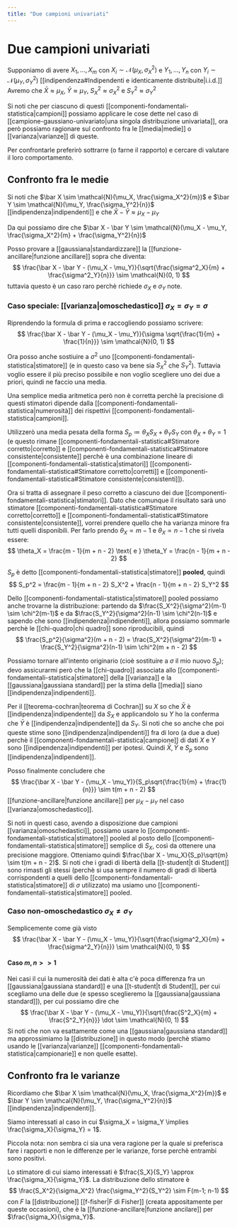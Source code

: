 ```yaml
---
title: "Due campioni univariati"
---
```

# Due campioni univariati
Supponiamo di avere $X_1, \ldots, X_m$ con $X_i \sim \mathcal{N}(\mu_X, \sigma_X^2)$ e $Y_1, \ldots, Y_n$ con $Y_i \sim \mathcal{N}(\mu_Y, \sigma_Y^2)$ [[indipendenza#Indipendenti e identicamente distribuite|i.i.d.]]
Avremo che $\bar X \approx \mu_X$, $\bar Y \approx \mu_Y$, $S_X^2 \approx \sigma^2_X$ e $S_Y^2 \approx \sigma^2_Y$

Si noti che per ciascuno di questi [[componenti-fondamentali-statistica|campioni]] possiamo applicare le cose dette nel caso di [[campione-gaussiano-univariato|una singola distribuzione univariata]], ora però possiamo ragionare sul confronto fra le [[media|medie]] o [[varianza|varianze]] di queste.

Per confrontarle preferirò sottrarre (o farne il rapporto) e cercare di valutare il loro comportamento.

## Confronto fra le medie
Si noti che $\bar X \sim \mathcal{N}(\mu_X, \frac{\sigma_X^2}{m})$ e $\bar Y \sim \mathcal{N}(\mu_Y, \frac{\sigma_Y^2}{n})$ [[indipendenza|indipendenti]] e che $\bar X - \bar Y \approx \mu_X - \mu_Y$

Da qui possiamo dire che $\bar X - \bar Y \sim \mathcal{N}(\mu_X - \mu_Y, \frac{\sigma_X^2}{m} + \frac{\sigma_Y^2}{n})$

Posso provare a [[gaussiana|standardizzare]] la [[funzione-ancillare|funzione ancillare]] sopra che diventa:
$$
\frac{\bar X - \bar Y - (\mu_X - \mu_Y)}{\sqrt{\frac{\sigma^2_X}{m} + \frac{\sigma^2_Y}{n}}} \sim \mathcal{N}(0, 1)
$$
tuttavia questo è un caso raro perchè richiede $\sigma_X$ e $\sigma_Y$ note.

### Caso speciale: [[varianza|omoschedastico]] $\sigma_X = \sigma_Y = \sigma$
Riprendendo la formula di prima e raccogliendo possiamo scrivere:
$$
    \frac{\bar X - \bar Y - (\mu_X - \mu_Y)}{\sigma \sqrt{\frac{1}{m} + \frac{1}{n}}} \sim \mathcal{N}(0, 1)
$$

Ora posso anche sostiuire a $\sigma^2$ uno [[componenti-fondamentali-statistica|stimatore]] (e in questo caso va bene sia $S^2_X$ che $S^2_Y$). Tuttavia voglio essere il più preciso possibile e non voglio scegliere uno dei due a priori, quindi ne faccio una media.

Una semplice media aritmetica però non è corretta perchè la precisione di questi stimatori dipende dalla [[componenti-fondamentali-statistica|numerosità]] dei rispettivi [[componenti-fondamentali-statistica|campioni]].

Utilizzerò una media pesata della forma $S_p \coloneqq \theta_X S_X + \theta_Y S_Y$ con $\theta_X + \theta_Y = 1$ (e questo rimane [[componenti-fondamentali-statistica#Stimatore corretto|corretto]] e [[componenti-fondamentali-statistica#Stimatore consistente|consistente]] perchè è una combinazione lineare di [[componenti-fondamentali-statistica|stimatori]] [[componenti-fondamentali-statistica#Stimatore corretto|corretti]] e [[componenti-fondamentali-statistica#Stimatore consistente|consistenti]]).

Ora si tratta di assegnare il peso corretto a ciascuno dei due [[componenti-fondamentali-statistica|stimatori]]. Dato che comunque il risultato sarà uno stimatore [[componenti-fondamentali-statistica#Stimatore corretto|corretto]] e [[componenti-fondamentali-statistica#Stimatore consistente|consistente]], vorrei prendere quello che ha varianza minore fra tutti quelli disponibili. Per farlo prendo $\theta_X \propto m - 1$ e $\theta_X \propto n - 1$ che si rivela essere:
$$
\theta_X = \frac{m - 1}{m + n - 2} \text{ e } \theta_Y = \frac{n - 1}{m + n - 2}
$$

$S_p$ è detto [[componenti-fondamentali-statistica|stimatore]] **pooled**, quindi
$$
S_p^2 = \frac{m - 1}{m + n - 2} S_X^2 + \frac{n - 1}{m + n - 2} S_Y^2
$$

Dello [[componenti-fondamentali-statistica|stimatore]] pooled possiamo anche trovarne la distribuzione: partendo da $\frac{S_X^2}{\sigma^2}(m-1) \sim \chi^2(m-1)$ e da $\frac{S_Y^2}{\sigma^2}(n-1) \sim \chi^2(n-1)$ e sapendo che sono [[indipendenza|indipendenti]], allora possiamo sommarle perchè le [[chi-quadro|chi quadro]] sono riproducibili, quindi
$$
\frac{S_p^2}{\sigma^2}(m + n - 2) = \frac{S_X^2}{\sigma^2}(m-1) + \frac{S_Y^2}{\sigma^2}(n-1) \sim \chi^2(m + n - 2)
$$

Possiamo tornare all'intento originario (cioè sostituire a $\sigma$ il mio nuovo $S_p$); devo assicurarmi però che la [[chi-quadro]] associata allo [[componenti-fondamentali-statistica|stimatore]] della [[varianza]] e la [[gaussiana|gaussiana standard]] per la stima della [[media]] siano [[indipendenza|indipendenti]].

Per il [[teorema-cochran|teorema di Cochran]] su $X$ so che $\bar X$ è [[indipendenza|indipendente]] da $S_X$ e applicandolo su $Y$ ho la conferma che $\bar Y$ è [[indipendenza|indipendente]] da $S_Y$. Si noti che so anche che poi queste stime sono [[indipendenza|indipendenti]] fra di loro (a due a due) perchè il [[componenti-fondamentali-statistica|campione]] di dati $X$ e $Y$ sono [[indipendenza|indipendenti]] per ipotesi. Quindi $\bar X, \bar Y$ e $S_p$ sono [[indipendenza|indipendenti]].

Posso finalmente concludere che
$$
\frac{\bar X - \bar Y - (\mu_X - \mu_Y)}{S_p\sqrt{\frac{1}{m} + \frac{1}{n}}} \sim t(m + n - 2)
$$
[[funzione-ancillare|funzione ancillare]] per $\mu_X - \mu_Y$ nel caso [[varianza|omoschedastico]].

Si noti in questi caso, avendo a disposizione due campioni [[varianza|omoschedastici]], possiamo usare lo [[componenti-fondamentali-statistica|stimatore]] pooled al posto dello [[componenti-fondamentali-statistica|stimatore]] semplice di $S_X$, così da ottenere una precisione maggiore. Otteniamo quindi $\frac{\bar X - \mu_X}{S_p}\sqrt{m} \sim t(m + n - 2)$. Si noti che i gradi di libertà della [[t-student|t di Student]] sono rimasti gli stessi (perchè si usa sempre il numero di gradi di libertà corrispondenti a quelli dello [[componenti-fondamentali-statistica|stimatore]] di $\sigma$ utilizzato) ma usiamo uno [[componenti-fondamentali-statistica|stimatore]] pooled.

### Caso non-omoschedastico $\sigma_X \not = \sigma_Y$
Semplicemente come già visto
$$
\frac{\bar X - \bar Y - (\mu_X - \mu_Y)}{\sqrt{\frac{\sigma^2_X}{m} + \frac{\sigma^2_Y}{n}}} \sim \mathcal{N}(0, 1)
$$

#### Caso $m, n >>1$
Nei casi il cui la numerosità dei dati è alta c'è poca differenza fra un [[gaussiana|gaussiana standard]] e una [[t-student|t di Student]], per cui scegliamo una delle due (e spesso sceglieremo la [[gaussiana|gaussiana standard]]), per cui possiamo dire che
$$
\frac{\bar X - \bar Y - (\mu_X - \mu_Y)}{\sqrt{\frac{S^2_X}{m} + \frac{S^2_Y}{n}}} \dot \sim \mathcal{N}(0, 1)
$$
Si noti che non va esattamente come una [[gaussiana|gaussiana standard]] ma approssimiamo la [[distribuzione]] in questo modo (perchè stiamo usando le [[varianza|varianze]] [[componenti-fondamentali-statistica|campionarie]] e non quelle esatte).

## Confronto fra le varianze
Ricordiamo che $\bar X \sim \mathcal{N}(\mu_X, \frac{\sigma_X^2}{m})$ e $\bar Y \sim \mathcal{N}(\mu_Y, \frac{\sigma_Y^2}{n})$ [[indipendenza|indipendenti]].

Siamo interessati al caso in cui $\sigma_X = \sigma_Y \implies \frac{\sigma_X}{\sigma_Y} = 1$.

Piccola nota: non sembra ci sia una vera ragione per la quale si preferisca fare i rapporti e non le differenze per le varianze, forse perchè entrambi sono positivi.

Lo stimatore di cui siamo interessati è $\frac{S_X}{S_Y} \approx \frac{\sigma_X}{\sigma_Y}$. La distribuzione dello stimatore è
$$
\frac{S_X^2}{\sigma_X^2} \frac{\sigma_Y^2}{S_Y^2} \sim F(m-1; n-1)
$$
con $F$ la [[distribuzione]] [[f-fisher|F di Fisher]] (creata appositamente per queste occasioni), che è la [[funzione-ancillare|funzione ancilare]] per $\frac{\sigma_X}{\sigma_Y}$.
